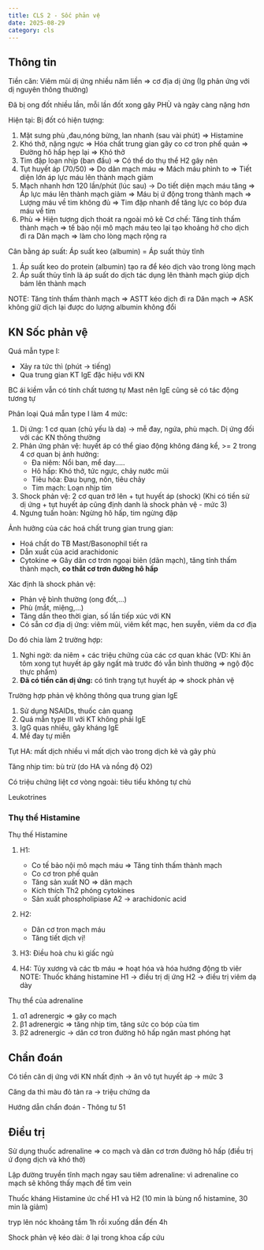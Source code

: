 ```yaml
---
title: CLS 2 - Sốc phản vệ
date: 2025-08-29
category: cls
---
```


## Thông tin

Tiền căn: Viêm mũi dị ứng nhiều năm liền => cơ địa dị ứng (Ig phản ứng với dị nguyên thông thưởng)

Đã bị ong đốt nhiều lần, mỗi lần đốt xong gây PHÙ và ngày càng nặng hơn

Hiện tại: Bị đốt có hiện tượng:

1. Mặt sưng phù ,đau,nóng bừng, lan nhanh (sau vài phút) => Histamine
2. Khó thở, nặng ngực => Hóa chất trung gian gây co cơ tron phế quản => Đường hô hấp hẹp lại => Khó thở
3. Tim đập loạn nhịp (ban đấu) => Có thể do thụ thể H2 gây nên
4. Tụt huyết áp (70/50) => Do dãn mạch máu => Mách máu phình to => Tiết diện lớn áp lực máu lên thành mạch giảm
5. Mạch nhanh hơn 120 lần/phút (lúc sau) → Do tiết diện mạch máu tăng => Áp lực máu lên thành mạch giảm => Máu bị ứ động trong thành mạch => Lượng máu về tim không đủ => Tim đập nhanh để tăng lực co bóp đưa máu về tim
6. Phù => Hiện tượng dịch thoát ra ngoài mô kẽ
Cơ chế: Tăng tính thấm thành mạch => tế bào nội mô mạch máu teo lại tạo khoảng hở cho dịch đi ra
Dăn mạch => làm cho lòng mạch rộng ra

Cân bằng áp suất: Áp suất keo (albumin) = Áp suất thủy tĩnh

1. Áp suất keo do protein (albumin) tạo ra để kéo dịch vào trong lòng mạch
2. Áp suất thủy tĩnh là áp suất do dịch tác dụng lên thành mạch giúp dịch bám lên thành mạch

NOTE: Tăng tính thấm thành mạch => ASTT kéo dịch đi ra
Dăn mạch => ASK không giữ dịch lại được do lượng albumin không đổi

## KN Sốc phản vệ

Quá mẫn type I:

- Xảy ra tức thì (phút → tiếng)
- Qua trung gian KT IgE đặc hiệu với KN

BC ái kiềm vẫn có tính chất tương tự Mast nên IgE cũng sẽ có tác động tương tự

Phân loại Quá mẫn type I làm 4 mức:

1. Dị ứng: 1 cơ quan (chủ yếu là da) → mễ đay, ngứa, phù mạch. Dị ứng đối với các KN thông thường
2. Phản ứng phản vệ:  huyết áp có thể giao động không đáng kể, >= 2 trong 4 cơ quan bị ảnh hưởng:
    - Đa niêm: Nổi ban, mể day.....
    - Hô hấp: Khó thở, tức ngực, chảy nước mũi
    - Tiêu hóa: Đau bụng, nôn, tiêu chảy
    - Tim mạch: Loạn nhịp tim
3. Shock phản vệ: 2 cơ quan trở lên + tụt huyết áp (shock) (Khi có tiền sử dị ứng + tụt huyết áp cũng định danh là shock phản vệ - mức 3)
4. Ngưng tuấn hoàn: Ngừng hô hấp, tim ngừng đập

Ảnh hưởng của các hoá chất trung gian trung gian:

- Hoá chất do TB Mast/Basonophil tiết ra
- Dẫn xuất của acid arachidonic
- Cytokine
=> Gây dãn cơ trơn ngoại biên (dãn mạch), tăng tính thấm thành mạch, **co thắt cơ trơn đường hô hấp**

Xác định là shock phản vệ:

- Phản vệ bình thường (ong đốt,…)
- Phù (mắt, miệng,…)
- Tăng dần theo thời gian, số lần tiếp xúc với KN
- Có sẵn cơ địa dị ứng: viêm mũi, viêm kết mạc, hen suyễn, viêm da cơ địa

Do đó chia làm 2 trường hợp:

1. Nghi ngờ: da niêm + các triệu chứng của các cơ quan khác (VD: Khi ăn tôm xong tụt huyết áp gây ngất mà trước đó vẫn bình thường => ngộ độc thực phẩm)
2. **Đã có tiền căn dị ứng:** có tình trạng tụt huyết áp => shock phản vệ

Trường hợp phản vệ không thông qua trung gian IgE

1. Sử dụng NSAIDs, thuốc cản quang
2. Quá mẫn type III với KT không phải IgE
3. IgG quas nhiều, gây kháng IgE
4. Mề đay tự miễn

Tụt HA: mất dịch nhiều vì mất dịch vào trong dịch kẽ và gây phù

Tăng nhịp tim: bù trừ (do HA và nồng độ O2)

Có triệu chứng liệt cơ vòng ngoài: tiêu tiểu không tự chủ

Leukotrines

### Thụ thể Histamine

Thụ thế Histamine

1. H1:
    - Co tế bảo nội mô mạch máu => Tăng tính thấm thành mạch
    - Co cơ tron phế quản
    - Tăng sản xuất NO => dãn mạch
    - Kích thích Th2 phóng cytokines
    - Sản xuất phospholipiase A2 → arachidonic acid

2. H2:
    - Dãn cơ tron mạch máu
    - Tăng tiết dịch vị!

3. H3: Điều hoà chu kì giấc ngủ
4. H4: Tủy xương và các tb máu => hoạt hóa và hóa hướng động tb viêr
NOTE: Thuốc kháng histamine H1 → điều trị dị ứng
H2 → điều trị viêm dạ dày

Thụ thể của adrenaline

1. α1 adrenergic => gây co mạch
2. β1 adrenergic => tăng nhịp tim, tăng sức co bóp của tim
3. β2 adrenergic → dãn cơ tron đường hô hấp ngăn mast phóng hạt

## Chẩn đoán

Có tiền căn dị ứng với KN nhất định → ăn vô tụt huyết áp → mức 3

Căng da thì màu đỏ tản ra → triệu chứng da

Hướng dẫn chẩn đoán - Thông tư 51

## Điều trị

Sử dụng thuốc adrenaline => co mạch và dãn cơ trơn đường hô hấp (điều trị ứ đọng dịch và khó thở)

Lập đường truyền tĩnh mạch ngay sau tiêm adrenaline: vì adrenaline co mạch sẽ không thấy mạch để tìm vein

Thuốc kháng Histamine ức chế H1 và H2 (10 min là bùng nổ histamine, 30 min là giảm)

tryp lên nóc khoảng tầm 1h rồi xuống dần đến 4h

Shock phản vệ kéo dài: ở lại trong khoa cấp cứu
